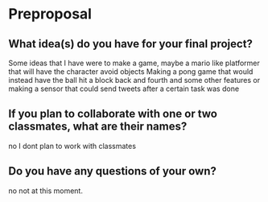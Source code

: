 # Preproposal

## What idea(s) do you have for your final project?
 Some ideas that I have were to make a game, maybe a mario like platformer that will have the character avoid objects
 Making a pong game that would instead have the ball hit a block back and fourth and some other features
 or making a sensor that could send tweets after a certain task was done
 


## If you plan to collaborate with one or two classmates, what are their names?

no I dont plan to work with classmates 

## Do you have any questions of your own?

no not at this moment.
